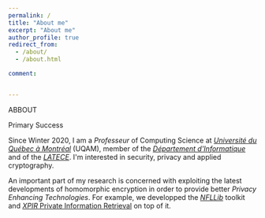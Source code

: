 ```yaml
---
permalink: /
title: "About me"
excerpt: "About me"
author_profile: true
redirect_from:
  - /about/
  - /about.html

comment:


---
```


<!-- <div style="float:right; margin-bottom: 1em; margin-left: 1em;">
  <img src="/images/teacher.png" />
</div> -->


ABBOUT

<span class="badge badge-pill badge-primary">Primary</span>
<span class="badge badge-pill badge-success">Success</span>

Since Winter 2020, I am a _Professeur_ of Computing Science at [_Université du Québec à Montréal_](https://uqam.ca/) (UQAM), member of the [_Département d'Informatique_](https://info.uqam.ca/) and of the [_LATECE_](https://latece.uqam.ca). I'm interested in security, privacy and applied cryptography.

An important part of my research is concerned with exploiting the latest developments of homomorphic encryption in order to provide better _Privacy Enhancing Technologies_. For example, we developped the [_NFLLib_](https://github.com/quarkslab/NFLlib) toolkit and [_XPIR_ Private Information Retrieval](https://github.com/XPIR-team/XPIR) on top of it.

